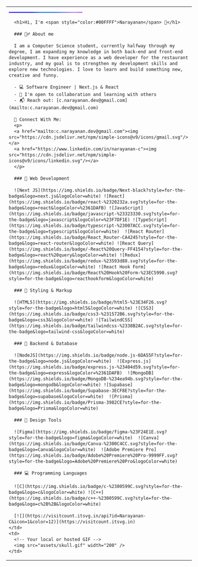 <table>
  <tr>
    <td width="65%">
      <img src="assets/neon-light.gif" width="200" />

      <h1>Hi, I'm <span style="color:#00FFFF">Narayanan</span> 👋</h1>

      ### 🧙‍♂️ About me

      I am a Computer Science student, currently halfway through my degree, I am expanding my knowledge in both back-end and front-end development. I have experience as a web developer for the restaurant industry, and my goal is to strengthen my development skills and explore new technologies. I love to learn and build something new, creative and funny.

      - 💻 Software Engineer | Next.js & React  
      - 🤝 I'm open to collaboration and learning with others
      - 📬 Reach out: [c.narayanan.dev@gmail.com](mailto:c.narayanan.dev@gmail.com)

      🔗 Connect With Me:
      <p>
      <a href="mailto:c.narayanan.dev@gmail.com"><img src="https://cdn.jsdelivr.net/npm/simple-icons@v9/icons/gmail.svg"/></a>
      <a href="https://www.linkedin.com/in/narayanan-c"><img src="https://cdn.jsdelivr.net/npm/simple-icons@v9/icons/linkedin.svg"/></a>
      </p>

      ### 🚀 Web Development

      ![Next JS](https://img.shields.io/badge/Next-black?style=for-the-badge&logo=next.js&logoColor=white) ![React](https://img.shields.io/badge/react-%2320232a.svg?style=for-the-badge&logo=react&logoColor=%2361DAFB) ![JavaScript](https://img.shields.io/badge/javascript-%23323330.svg?style=for-the-badge&logo=javascript&logoColor=%23F7DF1E) ![TypeScript](https://img.shields.io/badge/typescript-%23007ACC.svg?style=for-the-badge&logo=typescript&logoColor=white)  ![React Router](https://img.shields.io/badge/React_Router-CA4245?style=for-the-badge&logo=react-router&logoColor=white) ![React Query](https://img.shields.io/badge/-React%20Query-FF4154?style=for-the-badge&logo=react%20query&logoColor=white) ![Redux](https://img.shields.io/badge/redux-%23593d88.svg?style=for-the-badge&logo=redux&logoColor=white) ![React Hook Form](https://img.shields.io/badge/React%20Hook%20Form-%23EC5990.svg?style=for-the-badge&logo=reacthookform&logoColor=white)  

      ### 🎨 Styling & Markup

      ![HTML5](https://img.shields.io/badge/html5-%23E34F26.svg?style=for-the-badge&logo=html5&logoColor=white) ![CSS3](https://img.shields.io/badge/css3-%231572B6.svg?style=for-the-badge&logo=css3&logoColor=white) ![TailwindCSS](https://img.shields.io/badge/tailwindcss-%2338B2AC.svg?style=for-the-badge&logo=tailwind-css&logoColor=white)

      ### 🧠 Backend & Database

      ![NodeJS](https://img.shields.io/badge/node.js-6DA55F?style=for-the-badge&logo=node.js&logoColor=white)  ![Express.js](https://img.shields.io/badge/express.js-%23404d59.svg?style=for-the-badge&logo=express&logoColor=%2361DAFB)  ![MongoDB](https://img.shields.io/badge/MongoDB-%234ea94b.svg?style=for-the-badge&logo=mongodb&logoColor=white) ![Supabase](https://img.shields.io/badge/Supabase-3ECF8E?style=for-the-badge&logo=supabase&logoColor=white)  ![Prisma](https://img.shields.io/badge/Prisma-3982CE?style=for-the-badge&logo=Prisma&logoColor=white) 

      ### 🎨 Design Tools

      ![Figma](https://img.shields.io/badge/figma-%23F24E1E.svg?style=for-the-badge&logo=figma&logoColor=white)  ![Canva](https://img.shields.io/badge/Canva-%2300C4CC.svg?style=for-the-badge&logo=Canva&logoColor=white)  ![Adobe Premiere Pro](https://img.shields.io/badge/Adobe%20Premiere%20Pro-9999FF.svg?style=for-the-badge&logo=Adobe%20Premiere%20Pro&logoColor=white)

      ### 💻 Programming Languages

      ![C](https://img.shields.io/badge/c-%2300599C.svg?style=for-the-badge&logo=c&logoColor=white) ![C++](https://img.shields.io/badge/c++-%2300599C.svg?style=for-the-badge&logo=c%2B%2B&logoColor=white)  

      [![](https://visitcount.itsvg.in/api?id=Narayanan-C&icon=1&color=12)](https://visitcount.itsvg.in)
    </td>
    <td>
      <!-- Your local or hosted GIF -->
      <img src="assets/skull.gif" width="200" />
    </td>
  </tr>
</table>


